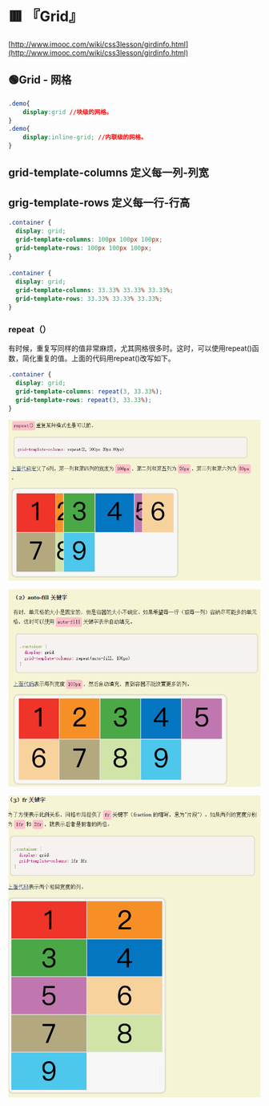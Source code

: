 # 🟥 『Grid』

[http://www.imooc.com/wiki/css3lesson/girdinfo.html](http://www.imooc.com/wiki/css3lesson/girdinfo.html)
## 🟢Grid - 网格
```css
.demo{
    display:grid //块级的网格。
}
.demo{
    display:inline-grid; //内联级的网格。
}
```
## grid-template-columns 定义每一列-列宽
## grig-template-rows 定义每一行-行高
```css
.container {
  display: grid;
  grid-template-columns: 100px 100px 100px;
  grid-template-rows: 100px 100px 100px;
}

.container {
  display: grid;
  grid-template-columns: 33.33% 33.33% 33.33%;
  grid-template-rows: 33.33% 33.33% 33.33%;
}
```
### repeat（）
有时候，重复写同样的值非常麻烦，尤其网格很多时。这时，可以使用repeat()函数，简化重复的值。上面的代码用repeat()改写如下。
```css
.container {
  display: grid;
  grid-template-columns: repeat(3, 33.33%);
  grid-template-rows: repeat(3, 33.33%);
}
```
![图 3](img/e83ec739536217a968044df319ecf46cba6a800f3b8f965324af668ed1eb4cc1.png)  

![图 4](img/64d25f0ec5e6513997162349f8929fd0e2955a5106d9a9b96dea77c7b043d996.png)  

![图 6](img/7d90186e7f831bc85ac243fe774c453b57569fc3c9c0b9c8b22e64f5213d7a00.png)  


